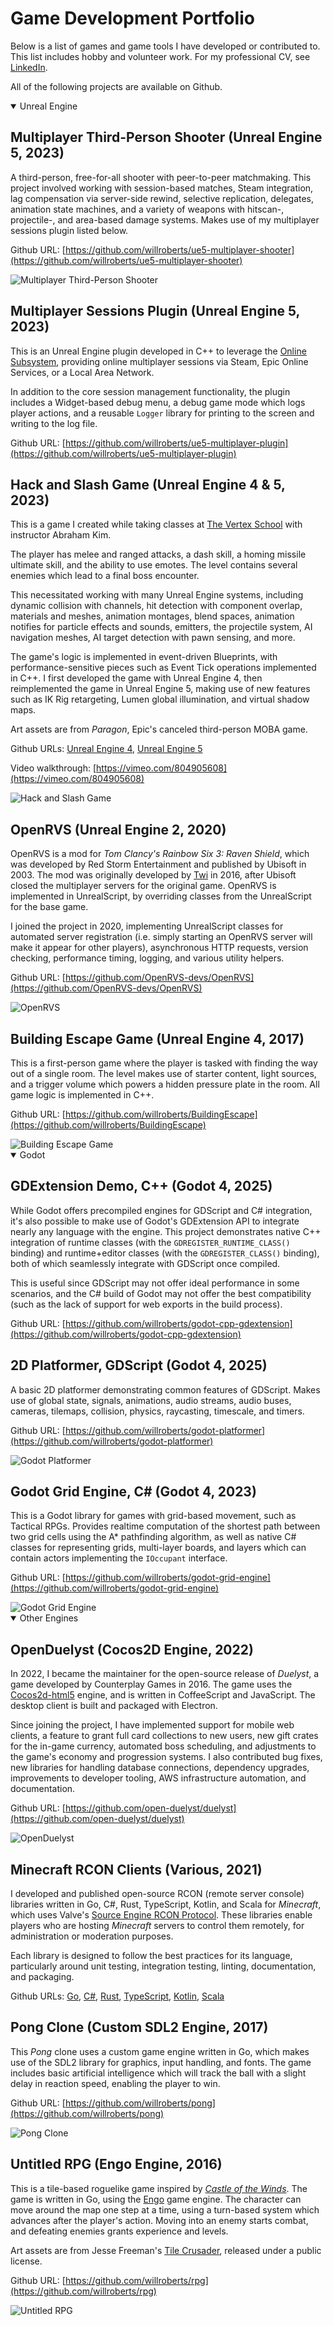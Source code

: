 # Game Development Portfolio

Below is a list of games and game tools I have developed or contributed to. This list includes hobby and volunteer work. For my professional CV, see [LinkedIn](https://linkedin.com/in/willroberts11).

All of the following projects are available on Github.

<details open><summary>Unreal Engine</summary>

## Multiplayer Third-Person Shooter (Unreal Engine 5, 2023)

A third-person, free-for-all shooter with peer-to-peer matchmaking. This project involved working with session-based matches, Steam integration, lag compensation via server-side rewind, selective replication, delegates, animation state machines, and a variety of weapons with hitscan-, projectile-, and area-based damage systems. Makes use of my multiplayer sessions plugin listed below.

Github URL: [https://github.com/willroberts/ue5-multiplayer-shooter](https://github.com/willroberts/ue5-multiplayer-shooter)

<img src="images/ThirdPersonShooter.png" alt="Multiplayer Third-Person Shooter" />

## Multiplayer Sessions Plugin (Unreal Engine 5, 2023)

This is an Unreal Engine plugin developed in C++ to leverage the [Online Subsystem](https://docs.unrealengine.com/5.1/en-US/online-subsystem-in-unreal-engine/), providing online multiplayer sessions via Steam, Epic Online Services, or a Local Area Network.

In addition to the core session management functionality, the plugin includes a Widget-based debug menu, a debug game mode which logs player actions, and a reusable `Logger` library for printing to the screen and writing to the log file.

Github URL: [https://github.com/willroberts/ue5-multiplayer-plugin](https://github.com/willroberts/ue5-multiplayer-plugin)

## Hack and Slash Game (Unreal Engine 4 & 5, 2023)

This is a game I created while taking classes at [The Vertex School](https://www.vertexschool.com/) with instructor Abraham Kim.

The player has melee and ranged attacks, a dash skill, a homing missile ultimate skill, and the ability to use emotes. The level contains several enemies which lead to a final boss encounter.

This necessitated working with many Unreal Engine systems, including dynamic collision with channels, hit detection with component overlap, materials and meshes, animation montages, blend spaces, animation notifies for particle effects and sounds, emitters, the projectile system, AI navigation meshes, AI target detection with pawn sensing, and more.

The game's logic is implemented in event-driven Blueprints, with performance-sensitive pieces such as Event Tick operations implemented in C++. I first developed the game with Unreal Engine 4, then reimplemented the game in Unreal Engine 5, making use of new features such as IK Rig retargeting, Lumen global illumination, and virtual shadow maps.

Art assets are from _Paragon_, Epic's canceled third-person MOBA game.

Github URLs: [Unreal Engine 4](https://github.com/willroberts/ue4-hack-and-slash), [Unreal Engine 5](https://github.com/willroberts/ue5-hack-and-slash)

Video walkthrough: [https://vimeo.com/804905608](https://vimeo.com/804905608)

<img src="images/HackAndSlash.png" alt="Hack and Slash Game" />

## OpenRVS (Unreal Engine 2, 2020)

OpenRVS is a mod for _Tom Clancy's Rainbow Six 3: Raven Shield_, which was developed by Red Storm Entertainment and published by Ubisoft in 2003. The mod was originally developed by [Twi](https://github.com/rvstwi) in 2016, after Ubisoft closed the multiplayer servers for the original game. OpenRVS is implemented in UnrealScript, by overriding classes from the UnrealScript for the base game.

I joined the project in 2020, implementing UnrealScript classes for automated server registration (i.e. simply starting an OpenRVS server will make it appear for other players), asynchronous HTTP requests, version checking, performance timing, logging, and various utility helpers.

Github URL: [https://github.com/OpenRVS-devs/OpenRVS](https://github.com/OpenRVS-devs/OpenRVS)

<img src="images/RavenShield.jpg" alt="OpenRVS" />

## Building Escape Game (Unreal Engine 4, 2017)

This is a first-person game where the player is tasked with finding the way out of a single room. The level makes use of starter content, light sources, and a trigger volume which powers a hidden pressure plate in the room. All game logic is implemented in C++.

Github URL: [https://github.com/willroberts/BuildingEscape](https://github.com/willroberts/BuildingEscape)

<img src="images/BuildingEscape.png" alt="Building Escape Game" />

</details>

<details open><summary>Godot</summary>

## GDExtension Demo, C++ (Godot 4, 2025)

While Godot offers precompiled engines for GDScript and C# integration, it's also possible to make use of Godot's GDExtension API to integrate nearly any language with the engine. This project demonstrates native C++ integration of runtime classes (with the `GDREGISTER_RUNTIME_CLASS()` binding) and runtime+editor classes (with the `GDREGISTER_CLASS()` binding), both of which seamlessly integrate with GDScript once compiled.

This is useful since GDScript may not offer ideal performance in some scenarios, and the C# build of Godot may not offer the best compatibility (such as the lack of support for web exports in the build process).

Github URL: [https://github.com/willroberts/godot-cpp-gdextension](https://github.com/willroberts/godot-cpp-gdextension)

## 2D Platformer, GDScript (Godot 4, 2025)

A basic 2D platformer demonstrating common features of GDScript. Makes use of global state, signals, animations, audio streams, audio buses, cameras, tilemaps, collision, physics, raycasting, timescale, and timers.

Github URL: [https://github.com/willroberts/godot-platformer](https://github.com/willroberts/godot-platformer)

<img src="images/GodotPlatformer.gif" alt="Godot Platformer" />

## Godot Grid Engine, C# (Godot 4, 2023)

This is a Godot library for games with grid-based movement, such as Tactical RPGs. Provides realtime computation of the shortest path between two grid cells using the A* pathfinding algorithm, as well as native C# classes for representing grids, multi-layer boards, and layers which can contain actors implementing the `IOccupant` interface.

Github URL: [https://github.com/willroberts/godot-grid-engine](https://github.com/willroberts/godot-grid-engine)

<img src="images/GodotGridEngine.gif" alt="Godot Grid Engine" />

</details>

<details open><summary>Other Engines</summary>

## OpenDuelyst (Cocos2D Engine, 2022)

In 2022, I became the maintainer for the open-source release of _Duelyst_, a game developed by Counterplay Games in 2016. The game uses the [Cocos2d-html5](https://github.com/cocos2d/cocos2d-html5) engine, and is written in CoffeeScript and JavaScript. The desktop client is built and packaged with Electron.

Since joining the project, I have implemented support for mobile web clients, a feature to grant full card collections to new users, new gift crates for the in-game currency, automated boss scheduling, and adjustments to the game's economy and progression systems. I also contributed bug fixes, new libraries for handling database connections, dependency upgrades, improvements to developer tooling, AWS infrastructure automation, and documentation.

Github URL: [https://github.com/open-duelyst/duelyst](https://github.com/open-duelyst/duelyst)

<img src="images/OpenDuelyst.png" alt="OpenDuelyst"/>

## Minecraft RCON Clients (Various, 2021)

I developed and published open-source RCON (remote server console) libraries written in Go, C#, Rust, TypeScript, Kotlin, and Scala for _Minecraft_, which uses Valve's [Source Engine RCON Protocol](https://developer.valvesoftware.com/wiki/Source_RCON_Protocol). These libraries enable players who are hosting _Minecraft_ servers to control them remotely, for administration or moderation purposes.

Each library is designed to follow the best practices for its language, particularly around unit testing, integration testing, linting, documentation, and packaging.

Github URLs: [Go](https://github.com/willroberts/minecraft-client), [C#](https://github.com/willroberts/minecraft-client-csharp), [Rust](https://github.com/willroberts/minecraft-client-rs), [TypeScript](https://github.com/willroberts/minecraft-client-ts), [Kotlin](https://github.com/willroberts/minecraft-client-kotlin), [Scala](https://github.com/willroberts/minecraft-client-scala)

## Pong Clone (Custom SDL2 Engine, 2017)

This _Pong_ clone uses a custom game engine written in Go, which makes use of the SDL2 library for graphics, input handling, and fonts. The game includes basic artificial intelligence which will track the ball with a slight delay in reaction speed, enabling the player to win.

Github URL: [https://github.com/willroberts/pong](https://github.com/willroberts/pong)

<img src="images/Pong.png" alt="Pong Clone" />

## Untitled RPG (Engo Engine, 2016)

This is a tile-based roguelike game inspired by [_Castle of the Winds_](https://en.wikipedia.org/wiki/Castle_of_the_Winds). The game is written in Go, using the [Engo](https://engoengine.github.io/) game engine. The character can move around the map one step at a time, using a turn-based system which advances after the player's action. Moving into an enemy starts combat, and defeating enemies grants experience and levels.

Art assets are from Jesse Freeman's [Tile Crusader](https://web.archive.org/web/20161122175612/http://jessefreeman.com/articles/free-game-art-tile-crusader), released under a public license.

Github URL: [https://github.com/willroberts/rpg](https://github.com/willroberts/rpg)

<img src="images/UntitledRPG.png" alt="Untitled RPG" />

</details>
